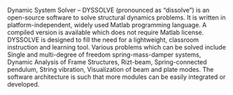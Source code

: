 Dynamic System Solver – DYSSOLVE (pronounced as “dissolve”) is an open-source software to solve structural dynamics problems. It is written in platform-independent, widely used Matlab programming language. A compiled version is available which does not require Matlab license. DYSSOLVE is designed to fill the need for a lightweight, classroom instruction and learning tool. Various problems which can be solved include Single and multi-degree of freedom spring-mass-damper systems, Dynamic Analysis of Frame Structures, Rizt-beam, Spring-connected pendulum, String vibration, Visualization of beam and plate modes. The software architecture is such that more modules can be easily integrated or developed.